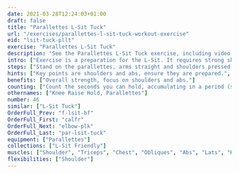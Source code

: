 ```yaml
---
date: 2021-03-28T12:24:03+01:00
draft: false
title: "Parallettes L-Sit Tuck"
url: "/exercises/parallettes-l-sit-tuck-workout-exercise"
eid: "lsit-tuck-pllt"
exercise: "Parallettes L-Sit Tuck"
description: "See the Parallettes L-Sit Tuck exercise, including video demonstration, instructions on how-to perform, benefits, activated body parts and related exercises."
intro: ["Exercise is a preparation for the L-Sit. It requires strong shoulders and abs, although other muscles are also involved."]
steps: ["Stand on the parallettes, arms straight and shoulders pressed down.", "Remove the feet off the ground with bent knees, in a kind of a tuck position.", "Extend the legs in a straight position, horizontal to the floor.", "Count the seconds you can hold."]
hints: ["Key points are shoulders and abs, ensure they are prepared.", "Other muscles are also involved, this is a complete exercise.", "When starting, to be able to hold the position for a few seconds is already a great exercise."]
benefits: ["Overall strength, focus on shoulders and abs."]
counting: ["Count the seconds you can hold, accumulating in a period (session, day, week).", "Set an accumulated goal for a workout session, say 60 seconds, and do the necessary repetitions to reach that goal.", "Count accumulated time with L-Sit tuck in the floor, chair or pair of chairs."]
othernames: ["Knee Raise Hold, Parallettes"]
number: 46
similar: ["L-Sit Tuck"]
OrderFull_Prev: "f-lsit-bf"
OrderFull_First: "calfr"
OrderFull_Next: "elbow-plk"
OrderFull_Last: "par-lsit-tuck"
equipment: ["Parallettes"]
collections: ["L-Sit Friendly"]
muscles: ["Shoulder", "Triceps", "Chest", "Obliques", "Abs", "Lats", "Hip Flexor"]
flexibilities: ["Shoulder"]
---
```

